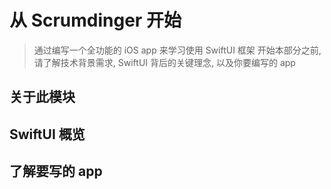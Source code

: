 # 从 Scrumdinger 开始
 
 > 通过编写一个全功能的 iOS app 来学习使用 SwiftUI 框架
 > 开始本部分之前, 请了解技术背景需求, SwiftUI 背后的关键理念, 以及你要编写的 app

 ## 关于此模块

 ## SwiftUI 概览

 ## 了解要写的 app